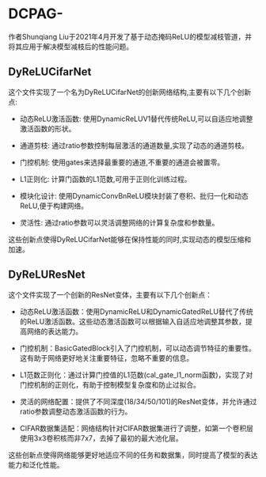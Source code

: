 # DCPAG-
作者Shunqiang Liu于2021年4月开发了基于动态掩码ReLU的模型减枝管道，并将其应用于解决模型减枝后的性能问题。

## DyReLUCifarNet
这个文件实现了一个名为DyReLUCifarNet的创新网络结构,主要有以下几个创新点:

- 动态ReLU激活函数: 使用DynamicReLUV1替代传统ReLU,可以自适应地调整激活函数的形状。

- 通道剪枝: 通过ratio参数控制每层激活的通道数量,实现了动态的通道剪枝。

- 门控机制: 使用gates来选择最重要的通道,不重要的通道会被置零。

- L1正则化: 计算门函数的L1范数,可用于正则化训练过程。

- 模块化设计: 使用DynamicConvBnReLU模块封装了卷积、批归一化和动态ReLU,便于构建网络。

- 灵活性: 通过ratio参数可以灵活调整网络的计算复杂度和参数量。

这些创新点使得DyReLUCifarNet能够在保持性能的同时,实现动态的模型压缩和加速。

## DyReLUResNet
这个文件实现了一个创新的ResNet变体，主要有以下几个创新点：

- 动态ReLU激活函数：使用DynamicReLU和DynamicGatedReLU替代了传统的ReLU激活函数。这些动态激活函数可以根据输入自适应地调整其参数，提高网络的表达能力。

- 门控机制：BasicGatedBlock引入了门控机制，可以动态调节特征的重要性。这有助于网络更好地关注重要特征，忽略不重要的信息。

- L1范数正则化：通过计算门控值的L1范数(cal_gate_l1_norm函数)，实现了对门控机制的正则化，有助于控制模型复杂度和防止过拟合。

- 灵活的网络配置：提供了不同深度(18/34/50/101)的ResNet变体，并允许通过ratio参数调整动态激活函数的行为。

- CIFAR数据集适配：网络结构针对CIFAR数据集进行了调整，如第一个卷积层使用3x3卷积核而非7x7，去掉了最初的最大池化层。

这些创新点使得网络能够更好地适应不同的任务和数据集，同时提高了模型的表达能力和泛化性能。

